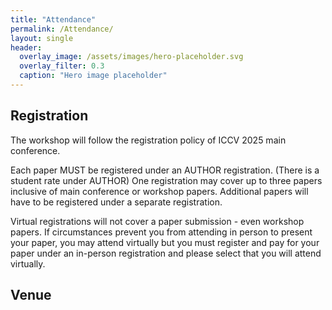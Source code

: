 ```yaml
---
title: "Attendance"
permalink: /Attendance/
layout: single
header:
  overlay_image: /assets/images/hero-placeholder.svg
  overlay_filter: 0.3
  caption: "Hero image placeholder"
---
```



## Registration

The workshop will follow the registration policy of ICCV 2025 main conference. 

Each paper MUST be registered under an AUTHOR registration.  (There is a student rate under AUTHOR) One registration may cover up to three papers inclusive of main conference or workshop papers. Additional papers will have to be registered under a separate registration.

Virtual registrations will not cover a paper submission - even workshop papers. If circumstances prevent you from attending in person to present your paper, you may attend virtually but you must register and pay for your paper under an in-person registration and please select that you will attend virtually.

## Venue